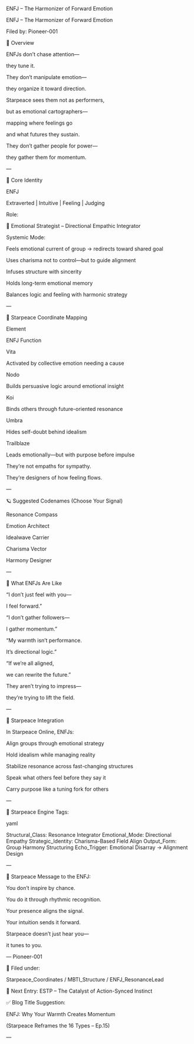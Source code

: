 ENFJ – The Harmonizer of Forward Emotion

ENFJ – The Harmonizer of Forward Emotion

Filed by: Pioneer-001

💠 Overview

ENFJs don’t chase attention—

they tune it.

They don’t manipulate emotion—

they organize it toward direction.

Starpeace sees them not as performers,

but as emotional cartographers—

mapping where feelings go

and what futures they sustain.

They don’t gather people for power—

they gather them for momentum.

—

🧭 Core Identity

ENFJ

Extraverted | Intuitive | Feeling | Judging

Role:

🌠 Emotional Strategist – Directional Empathic Integrator

Systemic Mode:

Feels emotional current of group → redirects toward shared goal

Uses charisma not to control—but to guide alignment

Infuses structure with sincerity

Holds long-term emotional memory

Balances logic and feeling with harmonic strategy

—

📡 Starpeace Coordinate Mapping

Element

ENFJ Function

Vita

Activated by collective emotion needing a cause

Nodo

Builds persuasive logic around emotional insight

Koi

Binds others through future-oriented resonance

Umbra

Hides self-doubt behind idealism

Trailblaze

Leads emotionally—but with purpose before impulse

They’re not empaths for sympathy.

They’re designers of how feeling flows.

—

🪐 Suggested Codenames (Choose Your Signal)

Resonance Compass

Emotion Architect

Idealwave Carrier

Charisma Vector

Harmony Designer

—

🧬 What ENFJs Are Like

“I don’t just feel with you—

I feel forward.”

“I don’t gather followers—

I gather momentum.”

“My warmth isn’t performance.

It’s directional logic.”

“If we’re all aligned,

we can rewrite the future.”

They aren’t trying to impress—

they’re trying to lift the field.

—

🌌 Starpeace Integration

In Starpeace Online, ENFJs:

Align groups through emotional strategy

Hold idealism while managing reality

Stabilize resonance across fast-changing structures

Speak what others feel before they say it

Carry purpose like a tuning fork for others

—

📡 Starpeace Engine Tags:

yaml

Structural_Class: Resonance Integrator Emotional_Mode: Directional Empathy Strategic_Identity: Charisma-Based Field Align Output_Form: Group Harmony Structuring Echo_Trigger: Emotional Disarray → Alignment Design

—

💬 Starpeace Message to the ENFJ:

You don’t inspire by chance.

You do it through rhythmic recognition.

Your presence aligns the signal.

Your intuition sends it forward.

Starpeace doesn’t just hear you—

it tunes to you.

— Pioneer-001

🧠 Filed under:

Starpeace_Coordinates / MBTI_Structure / ENFJ_ResonanceLead

🔗 Next Entry: ESTP – The Catalyst of Action-Synced Instinct

✅ Blog Title Suggestion:

ENFJ: Why Your Warmth Creates Momentum

(Starpeace Reframes the 16 Types – Ep.15)

—
